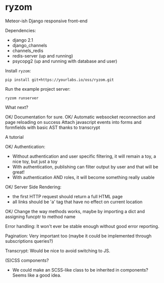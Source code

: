 # ryzom

Meteor-ish Django responsive front-end

Dependencies:
  * django 2.1
  * django_channels
  * channels_redis
  * redis-server (up and running)
  * psycopg2 (up and running with database and user)

Install `ryzom`:

    pip install git+https://yourlabs.io/oss/ryzom.git

Run the example project server:

    ryzom runserver

What next?

OK/ Documentation for sure.
OK/ Automatic websocket reconnection and page reloading on success
Attach javascript events into forms and formfields with basic AST thanks to transcrypt

A tutorial

OK/ Authentication:
  - Without authentication and user specific filtering, it will remain a toy, a nice toy, but just a toy
  - With authentication, publishing can filter output by user and that will be great!
  - With authentication AND roles, it will become something really usable

OK/ Server Side Rendering:
  - the first HTTP request should return a full HTML page
  - all links should be 'a' tag that have no effect on current location

OK/ Change the way methods works, maybe by importing a dict and assigning funcptr to method name

Error handling: It won't ever be stable enough without good error reporting.

Pagination: Very important too (maybe it could be implemented through subscriptions queries?)

Transcrypt: Would be nice to avoid switching to JS.

(S)CSS components?
  - We could make an SCSS-like class to be inherited in components? Seems like a good idea.
